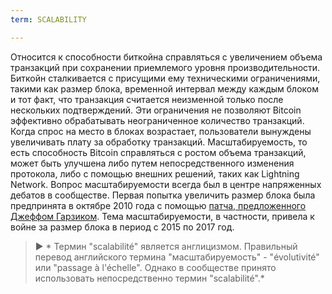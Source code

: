 ```yaml
---
term: SCALABILITY

---
```

Относится к способности биткойна справляться с увеличением объема транзакций при сохранении приемлемого уровня производительности. Биткойн сталкивается с присущими ему техническими ограничениями, такими как размер блока, временной интервал между каждым блоком и тот факт, что транзакция считается неизменной только после нескольких подтверждений. Эти ограничения не позволяют Bitcoin эффективно обрабатывать неограниченное количество транзакций. Когда спрос на место в блоках возрастает, пользователи вынуждены увеличивать плату за обработку транзакций. Масштабируемость, то есть способность Bitcoin справляться с ростом объема транзакций, может быть улучшена либо путем непосредственного изменения протокола, либо с помощью внешних решений, таких как Lightning Network. Вопрос масштабируемости всегда был в центре напряженных дебатов в сообществе. Первая попытка увеличить размер блока была предпринята в октябре 2010 года с помощью [патча, предложенного Джеффом Гарзиком](https://bitcointalk.org/index.php?topic=1347.0). Тема масштабируемости, в частности, привела к войне за размер блока в период с 2015 по 2017 год.

> ► * Термин "scalabilité" является англицизмом. Правильный перевод английского термина "масштабируемость" - "évolutivité" или "passage à l'échelle". Однако в сообществе принято использовать непосредственно термин "scalabilité".*
